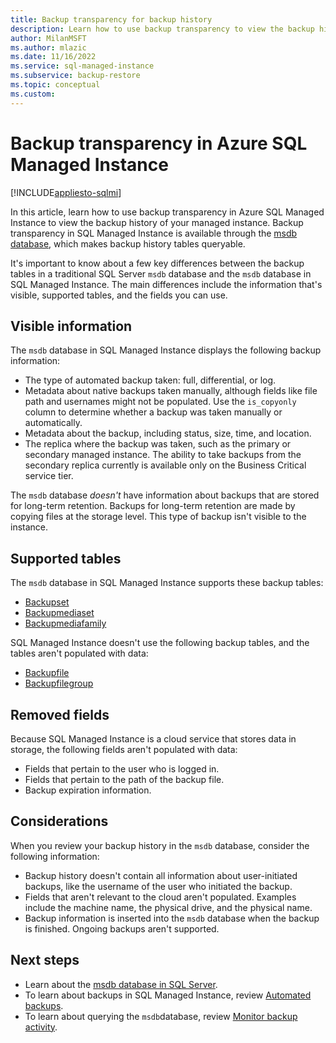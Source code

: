 ```yaml
---
title: Backup transparency for backup history
description: Learn how to use backup transparency to view the backup history of your Azure SQL Managed Instance deployment. 
author: MilanMSFT
ms.author: mlazic
ms.date: 11/16/2022
ms.service: sql-managed-instance
ms.subservice: backup-restore
ms.topic: conceptual
ms.custom:
---
```

# Backup transparency in Azure SQL Managed Instance

[!INCLUDE[appliesto-sqlmi](../includes/appliesto-sqlmi.md)]

In this article, learn how to use backup transparency in Azure SQL Managed Instance to view the backup history of your managed instance. Backup transparency in SQL Managed Instance is available through the [msdb database](/sql/relational-databases/databases/msdb-database), which makes backup history tables queryable.

It's important to know about a few key differences between the backup tables in a traditional SQL Server `msdb` database and the `msdb` database in SQL Managed Instance. The main differences include the information that's visible, supported tables, and the fields you can use.

## Visible information

The `msdb` database in SQL Managed Instance displays the following backup information:

- The type of automated backup taken: full, differential, or log.
- Metadata about native backups taken manually, although fields like file path and usernames might not be populated. Use the `is_copyonly` column to determine whether a backup was taken manually or automatically.
- Metadata about the backup, including status, size, time, and location.
- The replica where the backup was taken, such as the primary or secondary managed instance. The ability to take backups from the secondary replica currently is available only on the Business Critical service tier.

The `msdb` database *doesn't* have information about backups that are stored for long-term retention. Backups for long-term retention are made by copying files at the storage level. This type of backup isn't visible to the instance.

## Supported tables

The `msdb` database in SQL Managed Instance supports these backup tables:

- [Backupset](/sql/relational-databases/system-tables/backupset-transact-sql)
- [Backupmediaset](/sql/relational-databases/system-tables/backupmediaset-transact-sql)
- [Backupmediafamily](/sql/relational-databases/system-tables/backupmediafamily-transact-sql)

SQL Managed Instance doesn't use the following backup tables, and the tables aren't populated with data:

- [Backupfile](/sql/relational-databases/system-tables/backupfile-transact-sql)
- [Backupfilegroup](/sql/relational-databases/system-tables/backupfilegroup-transact-sql)

## Removed fields

Because SQL Managed Instance is a cloud service that stores data in storage, the following fields aren't populated with data:

- Fields that pertain to the user who is logged in.
- Fields that pertain to the path of the backup file.
- Backup expiration information.

## Considerations

When you review your backup history in the `msdb` database, consider the following information:

- Backup history doesn't contain all information about user-initiated backups, like the username of the user who initiated the backup.
- Fields that aren't relevant to the cloud aren't populated. Examples include the machine name, the physical drive, and the physical name.
- Backup information is inserted into the `msdb` database when the backup is finished. Ongoing backups aren't supported.

## Next steps

- Learn about the [msdb database in SQL Server](/sql/relational-database/databases/msdb-database).
- To learn about backups in SQL Managed Instance, review [Automated backups](automated-backups-overview.md).
- To learn about querying the `msdb`database, review [Monitor backup activity](backup-activity-monitor.md).
